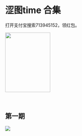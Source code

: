 <h1>涩图time 合集</h1>

打开支付宝搜索713945152，领红包。
<p><img src="https://img13.360buyimg.com/ddimg/jfs/t1/217587/27/338/126885/61680a14E578d92b5/399f1b574f8032bf.png" width="145" height="190">
</p>
<a href="https://qm.qq.com/cgi-bin/qm/qr?k=ohHaZS8-zuZVFvsqB4u1-ic2qOI20Sxc&noverify=0"><img arc="https://img10.360buyimg.com/ddimg/jfs/t1/212560/22/519/1978289/61695479E4fce650d/bc1733667b3e6e4c.jpg" /></a>
<a href="https://qm.qq.com/cgi-bin/qm/qr?k=LpjSjfm1NByBhPgspPZsxXAeOCQDQaV6&noverify=0"><img arc="https://img12.360buyimg.com/ddimg/jfs/t1/213699/4/510/1492864/616954bdE20c9962a/5e8880ca190a5c73.jpg" /></a>

<h2>第一期</h2>
<img src="https://img13.360buyimg.com/ddimg/jfs/t1/208784/21/5198/476056/61680141E1d14ddc4/3625e1343d951d1e.jpg" />
